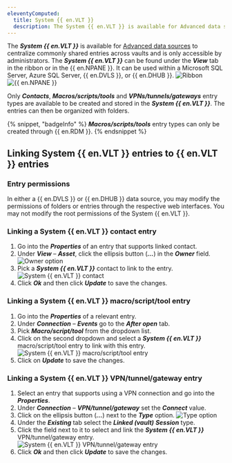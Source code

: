```yaml
---
eleventyComputed:
  title: System {{ en.VLT }}
  description: The System {{ en.VLT }} is available for Advanced data sources to centralize commonly shared entries across vaults and is only accessible by administrators.
---
```

The ***System {{ en.VLT }}*** is available for [Advanced data sources](/rdm/data-sources/data-sources-types/advanced-data-sources/) to centralize commonly shared entries across vaults and is only accessible by administrators. The ***System {{ en.VLT }}*** can be found under the ***View*** tab in the ribbon or in the {{ en.NPANE }}. It can be used within a Microsoft SQL Server, Azure SQL Server, {{ en.DVLS }}, or {{ en.DHUB }}.
![Ribbon](https://cdnweb.devolutions.net/docs/RDMW0003_2024_2.png)
![{{ en.NPANE }}](https://cdnweb.devolutions.net/docs/RDMW0004_2024_2.png)

Only ***Contacts***, ***Macros/scripts/tools*** and ***VPNs/tunnels/gateways*** entry types are available to be created and stored in the ***System {{ en.VLT }}***. The entries can then be organized with folders.

{% snippet, "badgeInfo" %}
***Macros/scripts/tools*** entry types can only be created through {{ en.RDM }}.
{% endsnippet %}

## Linking System {{ en.VLT }} entries to {{ en.VLT }} entries

### Entry permissions
In either a {{ en.DVLS }} or {{ en.DHUB }} data source, you may modify the permissions of folders or entries through the respective web interfaces. You may not modify the root permissions of the System {{ en.VLT }}.

### Linking a System {{ en.VLT }} contact entry
1. Go into the ***Properties*** of an entry that supports linked contact.
1. Under ***View*** – ***Asset***, click the ellipsis button (***…***) in the ***Owner*** field.
![Owner option](https://cdnweb.devolutions.net/docs/RDMW0005_2024_2.png)
1. Pick a ***System {{ en.VLT }}*** contact to link to the entry.
![System {{ en.VLT }} contact](https://cdnweb.devolutions.net/docs/RDMW0006_2024_2.png)
1. Click ***Ok*** and then click ***Update*** to save the changes.

### Linking a System {{ en.VLT }} macro/script/tool entry
1. Go into the ***Properties*** of a relevant entry.
1. Under ***Connection*** – ***Events*** go to the ***After open*** tab.
1. Pick ***Macro/script/tool*** from the dropdown list.
1. Click on the second dropdown and select a ***System {{ en.VLT }}*** macro/script/tool entry to link with this entry.
![System {{ en.VLT }} macro/script/tool entry](https://cdnweb.devolutions.net/docs/RDMW0007_2024_2.png)
1. Click on ***Update*** to save the changes.

### Linking a System {{ en.VLT }} VPN/tunnel/gateway entry
1. Select an entry that supports using a VPN connection and go into the ***Properties***.
1. Under ***Connection*** – ***VPN/tunnel/gateway*** set the ***Connect*** value.
1. Click on the ellipsis button (***…***) next to the ***Type*** option.
![Type option](https://cdnweb.devolutions.net/docs/RDMW0008_2024_2.png)
1. Under the ***Existing*** tab select the ***Linked (vault)*** ***Session*** type.
1. Click the field next to it to select and link the ***System {{ en.VLT }}*** VPN/tunnel/gateway entry.
![System {{ en.VLT }} VPN/tunnel/gateway entry](https://cdnweb.devolutions.net/docs/RDMW0009_2024_2.png)
1. Click ***Ok*** and then click ***Update*** to save the changes.
